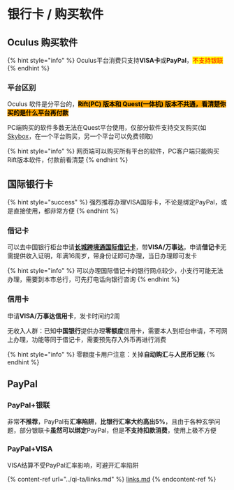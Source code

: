 # 银行卡 / 购买软件

## Oculus 购买软件

{% hint style="info" %}
Oculus平台消费只支持**VISA卡**或**PayPal**，<mark style="color:red;">不支持银联</mark>
{% endhint %}

### 平台区别

Oculus 软件是分平台的，<mark style="background-color:orange;">**Rift(PC) 版本和 Quest(一体机) 版本不共通，看清楚你买的是什么平台再付款**</mark>

PC端购买的软件多数无法在Quest平台使用，仅部分软件支持交叉购买(如[Skybox](https://www.oculus.com/experiences/quest/2063931653705427/)，在一个平台购买，另一个平台可以免费领取)

{% hint style="info" %}
网页端可以购买所有平台的软件，PC客户端只能购买Rift版本软件，付款前看清楚
{% endhint %}

## 国际银行卡

{% hint style="success" %}
强烈推荐办理VISA国际卡，不论是绑定PayPal，或是直接使用，都非常方便
{% endhint %}

### 借记卡

可以去中国银行柜台申请[**长城跨境通国际借记卡**](https://www.boc.cn/bcservice/bc2/201704/t20170426\_9329829.html)，带**VISA/万事达**，申请**借记卡**无需提供收入证明，年满16周岁，带身份证即可办理，当日办理即可发卡

{% hint style="info" %}
可以办理国际借记卡的银行网点较少，小支行可能无法办理，需要到本市总行，可先打电话向银行咨询
{% endhint %}

### 信用卡

申请**VISA/万事达信用卡**，发卡时间约2周

无收入人群：已知**中国银行**提供办理**零额度**信用卡，需要本人到柜台申请，不可网上办理，功能等同于借记卡，需要预先存入外币再进行消费

{% hint style="info" %}
零额度卡用户注意：关掉**自动购汇**与**人民币记账**
{% endhint %}

## PayPal

### PayPal+银联

非常**不推荐**，PayPal有**汇率陷阱**，**比银行汇率大约高出5%**，且由于各种玄学问题，部分银联卡**虽然可以绑定**PayPal，但是**不支持扣款消费**，使用上极不方便

### PayPal+VISA

VISA结算不受PayPal汇率影响，可避开汇率陷阱



{% content-ref url="../qi-ta/links.md" %}
[links.md](../qi-ta/links.md)
{% endcontent-ref %}
